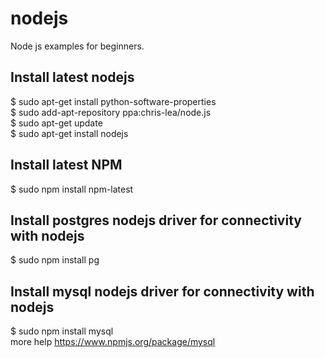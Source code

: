 nodejs
======

Node js examples for beginners.


Install latest nodejs
-------------------------------------------------------------
$ sudo apt-get install python-software-properties<br>
$ sudo add-apt-repository ppa:chris-lea/node.js<br>
$ sudo apt-get update<br>
$ sudo apt-get install nodejs<br>

Install latest NPM
--------------------------------------------------------------
$ sudo npm install npm-latest

Install postgres nodejs driver for connectivity with nodejs
--------------------------------------------------------------
$ sudo npm install pg

Install mysql nodejs driver for connectivity with nodejs
--------------------------------------------------------------
$ sudo npm install mysql<br>
more help https://www.npmjs.org/package/mysql



